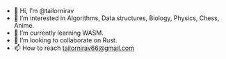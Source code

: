 - 👋 Hi, I’m @tailornirav
- 👀 I’m interested in Algorithms, Data structures, Biology, Physics, Chess, Anime.
- 🌱 I’m currently learning WASM.
- 💞️ I’m looking to collaborate on Rust.
- 📫 How to reach tailornirav66@gmail.com

<!---
tailornirav/tailornirav is a ✨ special ✨ repository because its `README.md` (this file) appears on your GitHub profile.
You can click the Preview link to take a look at your changes.
--->
